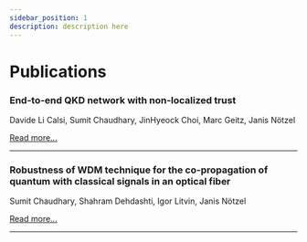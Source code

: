 ```yaml
---
sidebar_position: 1
description: description here
---
```


# Publications

### End-to-end QKD network with non-localized trust


Davide Li Calsi, Sumit Chaudhary, JinHyeock Choi, Marc Geitz, Janis Nötzel

[Read more...](https://arxiv.org/abs/2411.17547)

---


### Robustness of WDM technique for the co-propagation of quantum with classical signals in an optical fiber

Sumit Chaudhary, Shahram Dehdashti, Igor Litvin, Janis Nötzel

[Read more...](https://arxiv.org/abs/2411.16942)

---

